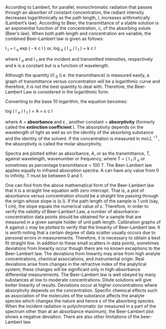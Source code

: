 According to Lambert, for parallel, monochromatic radiation that passes through an absorber of constant concentration, the radiant intensity decreases logarithmically as the path length, l, increases arithmetically (Lambert’s law). According to Beer, the transmittance of a stable solution is an exponential function of the concentration, c, of the absorbing solute (Beer’s law). When both path length and concentration are variable, the combined Beer–Lambert law is given as follows:

I <sub>t</sub> = I <sub>o</sub> exp ( - k c l ) or, log <sub>e</sub> ( I <sub>o</sub> / I <sub>t</sub> ) = k c l

where I <sub>o</sub> and I <sub>t</sub> are the incident and transmitted intensities, respectively and k is a constant but is a function of wavelength.

Although the quantity I/I <sub>0</sub> (i.e. the transmittance) is measured easily, a graph of transmittance versus concentration will be a logarithmic curve and therefore, it is not the best quantity to deal with. Therefore, the Beer-Lambert Law is considered in the logarithmic form.

Converting to the base 10 logarithm, the equation becomes:

log ( I <sub>o</sub> / I <sub>t</sub> ) = A = ε c l

where A = **absorbance** and ε , another constant = **absorptivity** (formerly called the **extinction coefficient** ). The absorptivity depends on the wavelength of light as well as on the identity of the absorbing substance and the identity of the solvent. If the concentration is measured in mol.L <sup>−1</sup> , the absorptivity is called the molar absorptivity.

Spectra are plotted either as absorbance, A, or as the transmittance, T, against wavelength, wavenumber or frequency, where T = ( I <sub>t</sub> /I <sub>o</sub> or sometimes as percentage transmittance = 100 T. The Beer-Lambert law applies equally to infrared absorption spectra. A can have any value from 0 to infinity. T must be between 0 and 1.

One can find from the above mathematical form of the Beer-Lambert law that it is a straight line equation with zero intercept. That is, a plot of absorbance versus concentration should be a straight line passing through the origin whose slope is (ε.l). If the path length of the sample is 1 unit (say, 1 cm), the slope equals the numerical value of ε. Therefore, in order to verify the validity of Beer-Lambert Law, a number of absorbance–concentration data points should be obtained for a sample that are measured in a given sample holder of unit path length. Calibration graphs of A against c may be plotted to verify that the linearity of Beer-Lambert law. It is worth noting that a certain degree of data scatter usually occurs due to personal errors in measurements. Therefore, it is necessary to obtain a best fit straight line. In addition to these small scatters in data points, sometimes deviations from linearity occur though there are no known exceptions to the Beer-Lambert law. The deviations from linearity may arise from high analyte concentrations, chemical associations, and instrumental origin. Real deviations arise from changes in the refractive index of the analytical system; these changes will be significant only in high-absorbance differential measurements. The Beer–Lambert law is well obeyed by many substances at low to moderate concentrations. Dilute solutions will give better linearity of results. Deviations occur at higher concentrations where absorptivity depends on the concentration. Specific chemical effects such as association of the molecules of the substance affects the analyte species which changes the nature and hence ε of the absorbing species. When the incident radiation is polychromatic (or measured in a part of the spectrum other than at an absorbance maximum), the Beer-Lambert plot shows a negative deviation. There are also other limitations of the beer-Lambert law.
